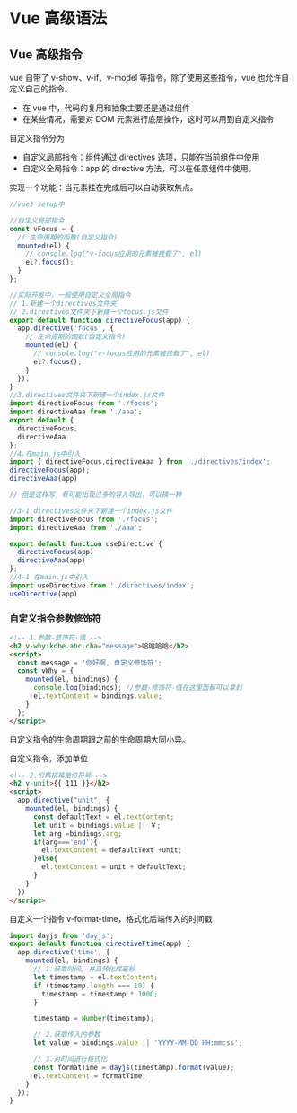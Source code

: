 # Vue 高级语法

## Vue 高级指令

vue 自带了 v-show、v-if、v-model 等指令，除了使用这些指令，vue 也允许自定义自己的指令。

- 在 vue 中，代码的复用和抽象主要还是通过组件
- 在某些情况，需要对 DOM 元素进行底层操作，这时可以用到自定义指令

自定义指令分为

- 自定义局部指令：组件通过 directives 选项，只能在当前组件中使用
- 自定义全局指令：app 的 directive 方法，可以在任意组件中使用。

实现一个功能：当元素挂在完成后可以自动获取焦点。

```js
//vue3 setup中

//自定义局部指令
const vFocus = {
  // 生命周期的函数(自定义指令)
  mounted(el) {
    // console.log("v-focus应用的元素被挂载了", el)
    el?.focus();
  }
};

//实际开发中，一般使用自定义全局指令
// 1.新建一个directives文件夹
// 2.directives文件夹下新建一个focus.js文件
export default function directiveFocus(app) {
  app.directive('focus', {
    // 生命周期的函数(自定义指令)
    mounted(el) {
      // console.log("v-focus应用的元素被挂载了", el)
      el?.focus();
    }
  });
}
//3.directives文件夹下新建一个index.js文件
import directiveFocus from './focus';
import directiveAaa from './aaa';
export default {
  directiveFocus,
  directiveAaa
};
//4.在main.js中引入
import { directiveFocus,directiveAaa } from './directives/index';
directiveFocus(app);
directiveAaa(app)

// 但是这样写，有可能出现过多的导入导出，可以换一种

//3-1 directives文件夹下新建一个index.js文件
import directiveFocus from './focus';
import directiveAaa from './aaa';

export default function useDirective {
  directiveFocus(app)
  directiveAaa(app)
};
//4-1 在main.js中引入
import useDirective from './directives/index';
useDirective(app)
```

### 自定义指令参数修饰符

```html
<!-- 1.参数-修饰符-值 -->
<h2 v-why:kobe.abc.cba="message">哈哈哈哈</h2>
<script>
  const message = '你好啊, 自定义修饰符';
  const vWhy = {
    mounted(el, bindings) {
      console.log(bindings); //参数-修饰符-值在这里面都可以拿到
      el.textContent = bindings.value;
    }
  };
</script>
```

自定义指令的生命周期跟之前的生命周期大同小异。

自定义指令，添加单位

```html
<!-- 2.价格拼接单位符号 -->
<h2 v-unit>{{ 111 }}</h2>
<script>
  app.directive("unit", {
    mounted(el, bindings) {
      const defaultText = el.textContent;
      let unit = bindings.value || ￥;
      let arg =bindings.arg;
      if(arg==='end'){
        el.textContent = defaultText +unit;
      }else{
        el.textContent = unit + defaultText;
      }
    }
  })
</script>
```

自定义一个指令 v-format-time，格式化后端传入的时间戳

```js
import dayjs from 'dayjs';
export default function directiveFtime(app) {
  app.directive('time', {
    mounted(el, bindings) {
      // 1.获取时间, 并且转化成毫秒
      let timestamp = el.textContent;
      if (timestamp.length === 10) {
        timestamp = timestamp * 1000;
      }

      timestamp = Number(timestamp);

      // 2.获取传入的参数
      let value = bindings.value || 'YYYY-MM-DD HH:mm:ss';

      // 3.对时间进行格式化
      const formatTime = dayjs(timestamp).format(value);
      el.textContent = formatTime;
    }
  });
}
```
